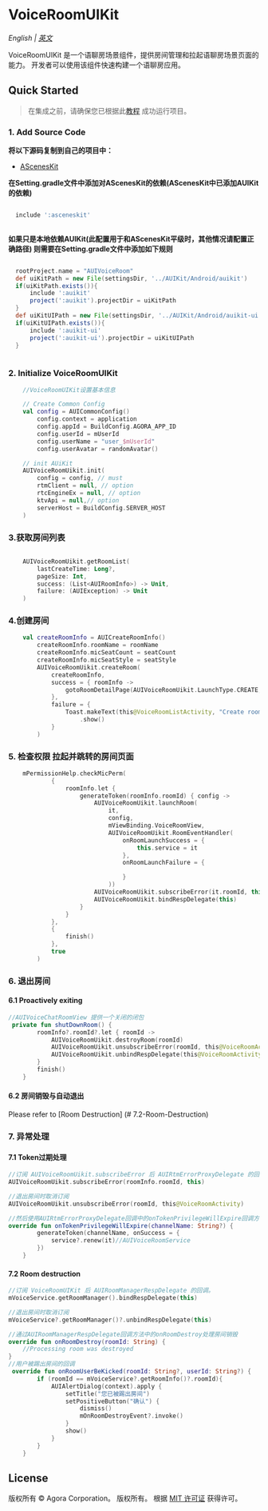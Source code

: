 # VoiceRoomUIKit

*English | [英文](VoiceRoomUIKit.md)*

VoiceRoomUIKit 是一个语聊房场景组件，提供房间管理和拉起语聊房场景页面的能力。 开发者可以使用该组件快速构建一个语聊房应用。

## Quick Started
> 在集成之前，请确保您已根据此[教程](../README.md) 成功运行项目。

### 1. Add Source Code

**将以下源码复制到自己的项目中：**

- [AScenesKit](../asceneskit)


**在Setting.gradle文件中添加对AScenesKit的依赖(AScenesKit中已添加AUIKit的依赖)**

```gradle

  include ':asceneskit'
  
```

**如果只是本地依赖AUIKit(此配置用于和AScenesKit平级时，其他情况请配置正确路径) 则需要在Setting.gradle文件中添加如下规则**

```gradle

  rootProject.name = "AUIVoiceRoom"
  def uiKitPath = new File(settingsDir, '../AUIKit/Android/auikit')
  if(uiKitPath.exists()){
      include ':auikit'
      project(':auikit').projectDir = uiKitPath
  }
  def uiKitUIPath = new File(settingsDir, '../AUIKit/Android/auikit-ui')
  if(uiKitUIPath.exists()){
      include ':auikit-ui'
      project(':auikit-ui').projectDir = uiKitUIPath
  }
  
```


### 2. Initialize VoiceRoomUIKit
```kotlin
    //VoiceRoomUIKit设置基本信息

    // Create Common Config
    val config = AUICommonConfig()
        config.context = application
        config.appId = BuildConfig.AGORA_APP_ID
        config.userId = mUserId
        config.userName = "user_$mUserId"
        config.userAvatar = randomAvatar()

    // init AUiKit
    AUIVoiceRoomUikit.init(
        config = config, // must
        rtmClient = null, // option
        rtcEngineEx = null, // option
        ktvApi = null,// option
        serverHost = BuildConfig.SERVER_HOST
    )
```

### 3.获取房间列表
```kotlin

    AUIVoiceRoomUikit.getRoomList(
        lastCreateTime: Long?,
        pageSize: Int,
        success: (List<AUIRoomInfo>) -> Unit,
        failure: (AUIException) -> Unit
    )
```

### 4.创建房间
```kotlin
    val createRoomInfo = AUICreateRoomInfo()
        createRoomInfo.roomName = roomName
        createRoomInfo.micSeatCount = seatCount
        createRoomInfo.micSeatStyle = seatStyle
        AUIVoiceRoomUikit.createRoom(
            createRoomInfo,
            success = { roomInfo ->
                gotoRoomDetailPage(AUIVoiceRoomUikit.LaunchType.CREATE,roomInfo)
            },
            failure = {
                Toast.makeText(this@VoiceRoomListActivity, "Create room failed!", Toast.LENGTH_SHORT)
                    .show()
            }
        )
```

### 5. 检查权限 拉起并跳转的房间页面
```kotlin
    mPermissionHelp.checkMicPerm(
            {
                roomInfo.let {
                    generateToken(roomInfo.roomId) { config ->
                        AUIVoiceRoomUikit.launchRoom(
                            it,
                            config,
                            mViewBinding.VoiceRoomView,
                            AUIVoiceRoomUikit.RoomEventHandler(
                                onRoomLaunchSuccess = {
                                    this.service = it
                                },
                                onRoomLaunchFailure = {

                                }
                            ))
                        AUIVoiceRoomUikit.subscribeError(it.roomId, this)
                        AUIVoiceRoomUikit.bindRespDelegate(this)
                    }
                }
            },
            {
                finish()
            },
            true
        )
```

### 6. 退出房间
#### 6.1 Proactively exiting
```kotlin
//AUIVoiceChatRoomView 提供一个关闭的闭包
 private fun shutDownRoom() {
        roomInfo?.roomId?.let { roomId ->
            AUIVoiceRoomUikit.destroyRoom(roomId)
            AUIVoiceRoomUikit.unsubscribeError(roomId, this@VoiceRoomActivity)
            AUIVoiceRoomUikit.unbindRespDelegate(this@VoiceRoomActivity)
        }
        finish()
    }
```

#### 6.2 房间销毁与自动退出
Please refer to [Room Destruction] (# 7.2-Room-Destruction)


### 7. 异常处理
#### 7.1 Token过期处理
```kotlin
//订阅 AUIVoiceRoomUikit.subscribeError 后 AUIRtmErrorProxyDelegate 的回调
AUIVoiceRoomUikit.subscribeError(roomInfo.roomId, this)

//退出房间时取消订阅
AUIVoiceRoomUikit.unsubscribeError(roomId, this@VoiceRoomActivity)

//然后使用AUIRtmErrorProxyDelegate回调中的onTokenPrivilegeWillExpire回调方法更新所有token
override fun onTokenPrivilegeWillExpire(channelName: String?) {
        generateToken(channelName, onSuccess = {
            service?.renew(it)//AUIVoiceRoomService
        })
    }
```

#### 7.2 Room destruction
```kotlin
//订阅 VoiceRoomUIKit 后 AUIRoomManagerRespDelegate 的回调。
mVoiceService.getRoomManager().bindRespDelegate(this)

//退出房间时取消订阅
mVoiceService?.getRoomManager()?.unbindRespDelegate(this)

//通过AUIRoomManagerRespDelegate回调方法中的onRoomDestroy处理房间销毁
override fun onRoomDestroy(roomId: String) {
    //Processing room was destroyed
}
//用户被踢出房间的回调
 override fun onRoomUserBeKicked(roomId: String?, userId: String?) {
        if (roomId == mVoiceService?.getRoomInfo()?.roomId){
            AUIAlertDialog(context).apply {
                setTitle("您已被踢出房间")
                setPositiveButton("确认") {
                    dismiss()
                    mOnRoomDestroyEvent?.invoke()
                }
                show()
            }
        }
    }
```

## License
版权所有 © Agora Corporation。 版权所有。
根据 [MIT 许可证](../LICENSE) 获得许可。

